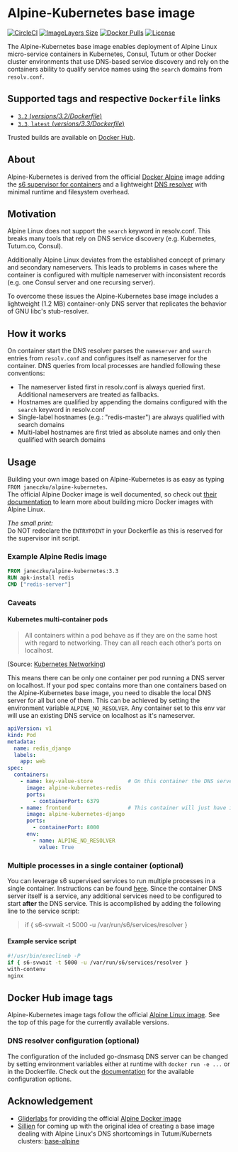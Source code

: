 
# Alpine-Kubernetes base image

[![CircleCI](https://img.shields.io/circleci/project/janeczku/docker-alpine-kubernetes.svg)][circleci]
[![ImageLayers Size](https://img.shields.io/badge/ImageLayers-5%20MB%20%2F%206%20Layers-blue.svg?maxAge=8600)][imagelayers]
[![Docker Pulls](https://img.shields.io/docker/pulls/janeczku/alpine-kubernetes.svg?maxAge=8600)][hub]
[![License](https://img.shields.io/github/license/janeczku/docker-alpine-kubernetes.svg?maxAge=8600)]()

[circleci]: https://circleci.com/gh/janeczku/docker-alpine-kubernetes
[hub]: https://hub.docker.com/r/janeczku/alpine-kubernetes/
[imagelayers]: https://imagelayers.io/?images=janeczku/alpine-kubernetes:3.3

The Alpine-Kubernetes base image enables deployment of Alpine Linux micro-service containers in Kubernetes, Consul, Tutum or other Docker cluster environments that use DNS-based service discovery and rely on the containers ability to qualify service names using the `search` domains from `resolv.conf`.

## Supported tags and respective `Dockerfile` links

-	[`3.2` (*versions/3.2/Dockerfile*)](versions/3.2/Dockerfile)
-	[`3.3`, `latest` (*versions/3.3/Dockerfile*)](versions/3.3/Dockerfile)

Trusted builds are available on [Docker Hub](https://hub.docker.com/r/janeczku/alpine-kubernetes/).

## About

Alpine-Kubernetes is derived from the official [Docker Alpine](https://hub.docker.com/_/alpine/) image adding the [s6 supervisor for containers](https://github.com/just-containers/s6-overlay) and a lightweight [DNS resolver](https://github.com/janeczku/go-dnsmasq) with minimal runtime and filesystem overhead.  

## Motivation
Alpine Linux does not support the `search` keyword in resolv.conf. This breaks many tools that rely on DNS service discovery (e.g. Kubernetes, Tutum.co, Consul).

Additionally Alpine Linux deviates from the established concept of primary and secondary nameservers. This leads to problems in cases where the container is configured with multiple nameserver with inconsistent records (e.g. one Consul server and one recursing server).
    
To overcome these issues the Alpine-Kubernetes base image includes a lightweight (1.2 MB) container-only DNS server that replicates the behavior of GNU libc's stub-resolver.

## How it works
On container start the DNS resolver parses the `nameserver` and `search` entries from `resolv.conf` and configures itself as nameserver for the container. DNS queries from local processes are handled following these conventions:
* The nameserver listed first in resolv.conf is always queried first. Additional nameservers are treated as fallbacks.
* Hostnames are qualified by appending the domains configured with the `search` keyword in resolv.conf
* Single-label hostnames (e.g.: "redis-master") are always qualified with search domains
* Multi-label hostnames are first tried as absolute names and only then qualified with search domains

## Usage

Building your own image based on Alpine-Kubernetes is as easy as typing `FROM janeczku/alpine-kubernetes`.    
The official Alpine Docker image is well documented, so check out [their documentation](http://gliderlabs.viewdocs.io/docker-alpine) to learn more about building micro Docker images with Alpine Linux.

*The small print:*    
Do NOT redeclare the `ENTRYPOINT` in your Dockerfile as this is reserved for the supervisor init script.

### Example Alpine Redis image

```Dockerfile
FROM janeczku/alpine-kubernetes:3.3
RUN apk-install redis
CMD ["redis-server"]
```

### Caveats
#### Kubernetes multi-container pods

> All containers within a pod behave as if they are on the same host with regard to networking. They can all reach each other’s ports on localhost.

(Source: [Kubernetes Networking](https://github.com/kubernetes/kubernetes/blob/master/docs/design/networking.md#container-to-container))

This means there can be only one container per pod running a DNS server on localhost. If your pod spec contains more than one containers based on the Alpine-Kubernetes base image, you need to disable the local DNS server for all but one of them.
This can be achieved by setting the environment variable `ALPINE_NO_RESOLVER`. Any container set to this env var will 
use an existing DNS service on localhost as it's nameserver.

```YAML
apiVersion: v1
kind: Pod
metadata:
  name: redis_django
  labels:
    app: web
spec:
  containers:
    - name: key-value-store           # On this container the DNS server will bind to localhost as usual
      image: alpine-kubernetes-redis
      ports:
        - containerPort: 6379
    - name: frontend                  # This container will just have it's nameserver set to localhost
      image: alpine-kubernetes-django
      ports:
        - containerPort: 8000
      env:
        - name: ALPINE_NO_RESOLVER
          value: True
```

### Multiple processes in a single container (optional)

You can leverage s6 supervised services to run multiple processes in a single container. Instructions can be found [here](https://github.com/just-containers/s6-overlay#writing-a-service-script). Since the container DNS server itself is a service, any additional services need to be configured to start **after** the DNS service. This is accomplished by adding the following line to the service script:

> if { s6-svwait -t 5000 -u /var/run/s6/services/resolver }

#### Example service script

```BASH
#!/usr/bin/execlineb -P
if { s6-svwait -t 5000 -u /var/run/s6/services/resolver }
with-contenv
nginx
```

## Docker Hub image tags

Alpine-Kubernetes image tags follow the official [Alpine Linux image](https://hub.docker.com/_/alpine/). See the top of this page for the currently available versions.

### DNS resolver configuration (optional)
The configuration of the included go-dnsmasq DNS server can be changed by setting environment variables either at runtime with `docker run -e ...` or in the Dockerfile.
Check out the [documentation](https://github.com/janeczku/go-dnsmasq) for the available configuration options.

## Acknowledgement

* [Gliderlabs](http://gliderlabs.com/) for providing the official [Alpine Docker image](https://hub.docker.com/_/alpine/)
* [Sillien](http://gliderlabs.com/) for coming up with the original idea of creating a base image dealing with Alpine Linux's DNS shortcomings in Tutum/Kubernets clusters: [base-alpine](https://github.com/sillelien/base-alpine/)

